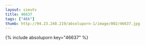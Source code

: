 ```yaml
--- 
layout: sieutv
title: 46637
tags: ["46k"]
thumb: http://94.23.248.219/absoluporn-1/image/002/46637.jpg
---
```

{% include absoluporn key="46637" %} 
